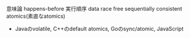 意味論
happens-before 実行順序
data race free
sequentially consistent atomics(素直なatomics)
- Javaのvolatile, C++のdefault atomics, Goのsync/atomic, JavaScript
